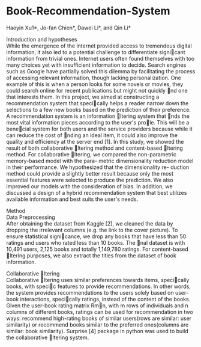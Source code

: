 # Book-Recommendation-System
Haoyin Xu1*, Jo-fan Chien*, Dawei Li*, and Qin Li*

Introduction and hypotheses<br>
While the emergence of the internet provided access to tremendous digital information, it also led to
a potential challenge to differentiate signicant information from trivial ones. Internet users often found
themselves with too many choices yet with insufficient information to decide. Search engines such as Google
have partially solved this dilemma by facilitating the process of accessing relevant information, though lacking
personalization. One example of this is when a person looks for some novels or movies, they could search
online for recent publications but might not quickly nd one that interests them.
In this project, we aimed at constructing a recommendation system that specically helps a reader narrow
down the selections to a few new books based on the prediction of their preference. A recommendation system
is an information ltering system that nds the most vital information pieces according to the user's prole.
This will be a benecial system for both users and the service providers because while it can reduce the cost
of nding an ideal item, it could also improve the quality and efficiency at the server end [1].
In this study, we showed the result of both collaborative ltering method and content-based ltering
method. For collaborative ltering, we compared the non-parametric memory-based model with the para-
metric dimensionality reduction model in their performance. We hypothesized that the dimensionality re-
duction method could provide a slightly better result because only the most essential features were selected
to produce the prediction. We also improved our models with the consideration of bias. In addition, we
discussed a design of a hybrid recommendation system that best utilizes available information and best suits
the user's needs.

Method<br>
Data Preprocessing<br>
After obtaining the dataset from Kaggle [2], we cleaned the data by dropping the irrelevant columns (e.g.
the link to the cover picture). To ensure statistical signicance, we drop any books that have less than 50
ratings and users who rated less than 10 books. The nal dataset is with 10,491 users, 2,125 books and
totally 1,149,780 ratings. For content-based ltering purposes, we also extract the titles from the dataset of
book information.

Collaborative ltering<br>
Collaborative ltering uses similar preferences towards items, specically books, with specic features to
provide recommendations. In other words, the system provides recommendations to the users solely based
on user-book interactions, specically ratings, instead of the content of the books. Given the user-book
rating matrix Rmn, with m rows of individuals and n columns of different books, ratings can be used for
recommendation in two ways: recommend high-rating books of similar users(rows are similar: user similarity)
or recommend books similar to the preferred ones(columns are similar: book similarity). Surprise [4] package
in python was used to build the collaborative ltering system.
